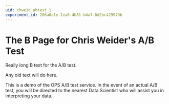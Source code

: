 ```yaml
---
uid: chweid_abtest_1
experiment_id: 206a0a1e-1ea0-4b81-b4a7-8d2bc429973b
---
```


# The B Page for Chris Weider's A/B Test

Really long B text for the A/B test.

Any old text will do here.

This is a demo of the OPS A/B test service. In the event of an actual A/B test, you will be directed to the nearest Data Scientist who will assist you in interpreting your data.


